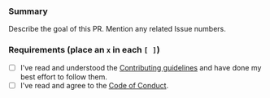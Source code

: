 ###  Summary

Describe the goal of this PR. Mention any related Issue numbers.

### Requirements (place an `x` in each `[ ]`)

* [ ] I've read and understood the [Contributing guidelines](../CONTRIBUTING.md) and have done my best effort to follow them.
* [ ] I've read and agree to the [Code of Conduct](https://slackhq.github.io/code-of-conduct).